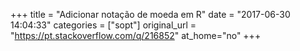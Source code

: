 +++
title = "Adicionar notação de moeda em R"
date = "2017-06-30 14:04:33"
categories = ["sopt"]
original_url = "https://pt.stackoverflow.com/q/216852"
at_home="no"
+++

